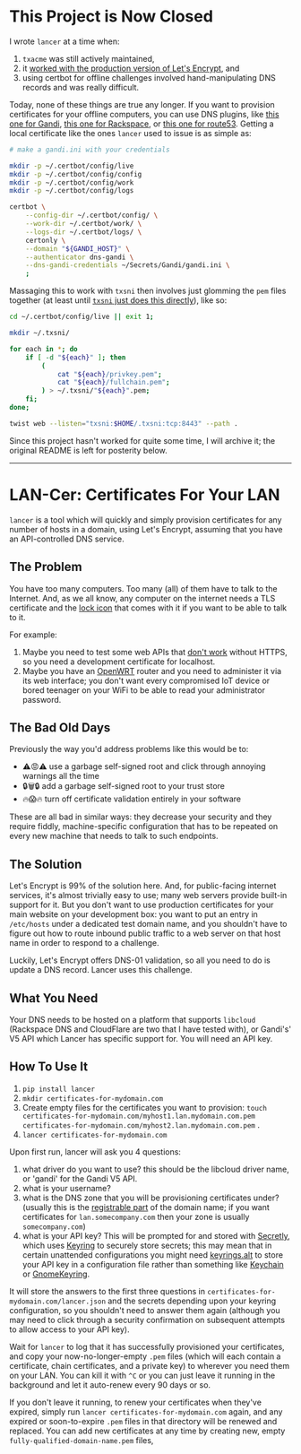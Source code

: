 # This Project is Now Closed

I wrote `lancer` at a time when:

1. `txacme` was still actively maintained,
2. it [worked with the production version of Let's
   Encrypt](https://github.com/twisted/txacme/issues/151), and
2. using certbot for offline challenges involved hand-manipulating DNS records
   and was really difficult.

Today, none of these things are true any longer.  If you want to provision
certificates for your offline computers, you can use DNS plugins, like [this
one for Gandi](https://github.com/obynio/certbot-plugin-gandi), [this one for
Rackspace](https://github.com/komputerwiz/certbot-dns-rackspace), or [this one
for route53](https://certbot-dns-route53.readthedocs.io/en/stable/).  Getting a
local certificate like the ones `lancer` used to issue is as simple as:

```bash
# make a gandi.ini with your credentials

mkdir -p ~/.certbot/config/live
mkdir -p ~/.certbot/config/config
mkdir -p ~/.certbot/config/work
mkdir -p ~/.certbot/config/logs

certbot \
    --config-dir ~/.certbot/config/ \
    --work-dir ~/.certbot/work/ \
    --logs-dir ~/.certbot/logs/ \
    certonly \
    --domain "${GANDI_HOST}" \
    --authenticator dns-gandi \
    --dns-gandi-credentials ~/Secrets/Gandi/gandi.ini \
    ;
```

Massaging this to work with `txsni` then involves just glomming the `pem` files
together (at least until [`txsni` just does this
directly](https://github.com/glyph/txsni/issues/31)), like so:

```bash
cd ~/.certbot/config/live || exit 1;

mkdir ~/.txsni/

for each in *; do
    if [ -d "${each}" ]; then
        (
            cat "${each}/privkey.pem";
            cat "${each}/fullchain.pem";
        ) > ~/.txsni/"${each}".pem;
    fi;
done;

twist web --listen="txsni:$HOME/.txsni:tcp:8443" --path .
```

Since this project hasn't worked for quite some time, I will archive it; the
original README is left for posterity below.

------

# LAN-Cer: Certificates For Your LAN

`lancer` is a tool which will quickly and simply provision certificates for any
number of hosts in a domain, using Let's Encrypt, assuming that you have an
API-controlled DNS service.

## The Problem

You have too many computers.  Too many (all) of them have to talk to the
Internet.  And, as we all know, any computer on the internet needs a TLS
certificate and the [lock
icon](https://en.wikipedia.org/wiki/Padlock#Padlock_icon_symbolising_a_secure_web_transaction)
that comes with it if you want to be able to talk to it.

For example:

1. Maybe you need to test some web APIs that [don't
   work](https://sites.google.com/a/chromium.org/dev/Home/chromium-security/deprecating-powerful-features-on-insecure-origins)
   without HTTPS, so you need a development certificate for localhost.
2. Maybe you have an [OpenWRT](https://www.openwrt.org/) router and you need to
   administer it via its web interface; you don't want every compromised IoT
   device or bored teenager on your WiFi to be able to read your administrator
   password.

## The Bad Old Days

Previously the way you'd address problems like this would be to:

- ⚠️😡⚠️ use a garbage self-signed root and click through annoying warnings all
  the time
- 🔒️🗑️🔒️ add a garbage self-signed root to your trust store
- 🔥😱🔥 turn off certificate validation entirely in your software

These are all bad in similar ways: they decrease your security and they require
fiddly, machine-specific configuration that has to be repeated on every new
machine that needs to talk to such endpoints.

## The Solution

Let's Encrypt is 99% of the solution here.  And, for public-facing internet
services, it's almost trivially easy to use; many web servers provide built-in
support for it.  But you don't want to use production certificates for your
main website on your development box: you want to put an entry in `/etc/hosts`
under a dedicated test domain name, and you shouldn't have to figure out how to
route inbound public traffic to a web server on that host name in order to
respond to a challenge.

Luckily, Let's Encrypt offers DNS-01 validation, so all you need to do is
update a DNS record.  Lancer uses this challenge.

## What You Need

Your DNS needs to be hosted on a platform that supports `libcloud` (Rackspace
DNS and CloudFlare are two that I have tested with), or Gandi's' V5 API which
Lancer has specific support for.  You will need an API key.

## How To Use It

1. `pip install lancer`
2. `mkdir certificates-for-mydomain.com`
3. Create empty files for the certificates you want to provision: `touch
   certificates-for-mydomain.com/myhost1.lan.mydomain.com.pem
   certificates-for-mydomain.com/myhost2.lan.mydomain.com.pem` .
4. `lancer certificates-for-mydomain.com`

Upon first run, lancer will ask you 4 questions:

1. what driver do you want to use?  this should be the libcloud driver name, or
   'gandi' for the Gandi V5 API.
2. what is your username?
3. what is the DNS zone that you will be provisioning certificates under?
   (usually this is the [registrable part](https://publicsuffix.org/) of the
   domain name; if you want certificates for `lan.somecompany.com` then your
   zone is usually `somecompany.com`)
4. what is your API key?  This will be prompted for and stored with
   [Secretly](https://github.com/glyph/secretly), which uses
   [Keyring](https://github.com/jaraco/keyring) to securely store secrets; this
   may mean that in certain unattended configurations you might need
   [keyrings.alt](https://github.com/jaraco/keyrings.alt) to store your API key
   in a configuration file rather than something like
   [Keychain](https://en.wikipedia.org/wiki/Keychain_(software)) or
   [GnomeKeyring](https://wiki.gnome.org/Projects/GnomeKeyring).

It will store the answers to the first three questions in
`certificates-for-mydomain.com/lancer.json` and the secrets depending upon your
keyring configuration, so you shouldn't need to answer them again (although you
may need to click through a security confirmation on subsequent attempts to
allow access to your API key).

Wait for `lancer` to log that it has successfully provisioned your
certificates, and copy your now-no-longer-empty `.pem` files (which will each
contain a certificate, chain certificates, and a private key) to wherever you
need them on your LAN.  You can kill it with `^C` or you can just leave it
running in the background and let it auto-renew every 90 days or so.

If you don't leave it running, to renew your certificates when they've expired,
simply run `lancer certificates-for-mydomain.com` again, and any expired or
soon-to-expire `.pem` files in that directory will be renewed and replaced.
You can add new certificates at any time by creating new, empty
`fully-qualified-domain-name.pem` files,
